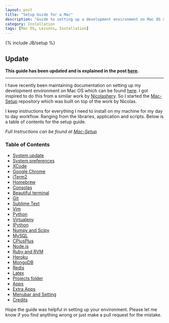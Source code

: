 ```yaml
---
layout: post
title: "Setup Guide for a Mac"
description: "Guide to setting up a development environment on Mac OS X"
category: Installation
tags: [Mac OS, Lessons, Installation]
---
```

{% include JB/setup %}

## Update
**This guide has been updated and is explained in the post [here](/installation/2014/04/20/mac-os-x-setup-guide/).**

- - -

I have recently been maintaining documentation on setting up my development environment on Mac OS which can be found [here](http://sb2nov.github.com/mac-setup). I got inspired to do this from a similar work by [Nicolashery](https://github.com/nicolashery/mac-dev-setup). So I started the [Mac-Setup](http://sb2nov.github.com/mac-setup) repository which was built on top of the work by Nicolas. 

I keep instructions for everything I need to install on my machine for my day to day workflow. Ranging from the libraries, application and scripts. Below is a table of contents for the setup guide. 

*Full Instructions can be found at [Mac-Setup](http://sb2nov.github.com/mac-setup)*

<h3>
<a name="table-of-contents" class="anchor" href="http://sb2nov.github.com/mac-setup#table-of-contents"><span class="octicon octicon-link"></span></a>Table of Contents</h3>

<ul>
<li><a href="http://sb2nov.github.com/mac-setup#system-update">System update</a></li>
<li><a href="http://sb2nov.github.com/mac-setup#system-preferences">System preferences</a></li>
<li><a href="http://sb2nov.github.com/mac-setup#xcode">XCode</a></li>
<li><a href="http://sb2nov.github.com/mac-setup#google-chrome">Google Chrome</a></li>
<li><a href="http://sb2nov.github.com/mac-setup#iterm2">iTerm2</a></li>
<li><a href="http://sb2nov.github.com/mac-setup#homebrew">Homebrew</a></li>
<li><a href="http://sb2nov.github.com/mac-setup#consolas">Consolas</a></li>
<li><a href="http://sb2nov.github.com/mac-setup#beautiful-terminal">Beautiful terminal</a></li>
<li><a href="http://sb2nov.github.com/mac-setup#git">Git</a></li>
<li><a href="http://sb2nov.github.com/mac-setup#sublime-text">Sublime Text</a></li>
<li><a href="http://sb2nov.github.com/mac-setup#vim">Vim</a></li>
<li><a href="http://sb2nov.github.com/mac-setup#python">Python</a></li>
<li><a href="http://sb2nov.github.com/mac-setup#virtualenv">Virtualenv</a></li>
<li><a href="http://sb2nov.github.com/mac-setup#ipython">IPython</a></li>
<li><a href="http://sb2nov.github.com/mac-setup#numpy-and-scipy">Numpy and Scipy</a></li>
<li><a href="http://sb2nov.github.com/mac-setup#mysql">MySQL</a></li>
<li><a href="http://sb2nov.github.com/mac-setup#cplusplus">CPlusPlus</a></li>
<li><a href="http://sb2nov.github.com/mac-setup#nodejs">Node.js</a></li>
<li><a href="http://sb2nov.github.com/mac-setup#ruby-and-rvm">Ruby and RVM</a></li>
<li><a href="http://sb2nov.github.com/mac-setup#heroku">Heroku</a></li>
<li><a href="http://sb2nov.github.com/mac-setup#mongodb">MongoDB</a></li>
<li><a href="http://sb2nov.github.com/mac-setup#redis">Redis</a></li>
<li><a href="http://sb2nov.github.com/mac-setup#latex">Latex</a></li>
<li><a href="http://sb2nov.github.com/mac-setup#projects-folder">Projects folder</a></li>
<li><a href="http://sb2nov.github.com/mac-setup#apps">Apps</a></li>
<li><a href="http://sb2nov.github.com/mac-setup#extra-apps">Extra Apps</a></li>
<li><a href="http://sb2nov.github.com/mac-setup#menubar-and-settings">Menubar and Setting</a></li>
<li><a href="http://sb2nov.github.com/mac-setup#credits">Credits</a></li>
</ul>

Hope the guide was helpful in setting up your environment. Please let me know if you find anything wrong or just make a pull request for the mistake. 